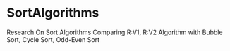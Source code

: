 # SortAlgorithms
Research On Sort Algorithms Comparing R:V1, R:V2 Algorithm with Bubble Sort, Cycle Sort, Odd-Even Sort
